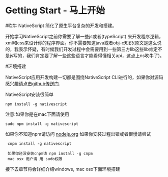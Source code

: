 # Getting Start - 马上开始

#吹牛
NativeScript 简化了原生平台复杂的开发和搭建。

开始学习NativeScript之前你需要了解一些js或者(typeScript) 来开发程序逻辑，xml和css来设计你的程序界面。你不需要知道java或者obj-c知识(原文是这么说的，我表示怀疑，有时候我们开发过程中会需要用到一些第三方lib这些lib肯定不是js写的，我们肯定要了解一些这些语言才能看得懂相关api，这点上ns吹牛了)。

#环境搭建

NativeScript应用开发构建一切都是围绕NativeScript CLI进行的，如果你对源码感兴趣请点击[github传送门](https://github.com/NativeScript/nativescript-cli).

NativeScript安装很简单

    npm install -g nativescript

注意:如果你是在mac下面请使用

    sudo npm install -g nativescript
    
如果你不知道npm请访问 [nodejs.org](http://nodejs.org)
如果你安装过程出错或者很慢请尝试 

     cnpm install -g nativescript
     
     如果你还没安装cnpm请 npm install -g cnpm
     mac osx 用户请 用 sudo权限


接下去章节将会详细介绍windows, mac osx下面环境搭建






